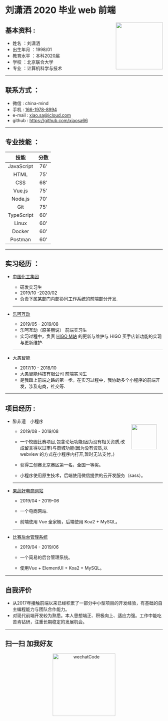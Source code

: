 <h1>刘潇洒 2020 毕业 web 前端</h1>

<div style="float:right">
    <img src="https://imgs-1258006205.cos.ap-beijing.myqcloud.com/IMG_7681.JPG" width="150" style="margin-top:2px">
</div>

## 基本资料 : 

 - 姓名    ：刘潇洒
 - 出生年月 ：1998/01
 - 教育水平 ：本科2020届
 - 学校    ：北京联合大学
 - 专业    ：计算机科学与技术

---
## 联系方式 ：

 - 微信   : china-mind  
 - 手机    : [166-1978-8994](tel:166-1978-8994)  
 - e-mail : [xiao.sa@icloud.com](mailto:xiao.sa@icloud.com)  
 - github : https://github.com/xiaosa66

---
## 专业技能 ：

| 技能        | 分数     |
| :--------:   | :--------:  |
| JavaScript |    76'  |
| HTML       |    75'  |
| CSS        |    68'  |
| Vue.js     |    75'  |
| Node.js    |    70'  |
| Git        |    75'  |
| TypeScript |    60'  |
| Linux      |    60'  |
| Docker     |    60'  |
| Postman     |    60'  |
---


## 实习经历 ：


 - [中国化工集团](https://cncic.cn/index.html)  
     - 研发实习生 
     - 2019/10 -2020/02 
    - 负责下属某部门内部协同工作系统的前端部分开发.
  
    ---

 -  [乐呵互动](https://m.lehe.com) 
    -  2019/05 - 2019/08 
    - 乐呵互动（原美丽说） 前端实习生
    - 实习过程中，负责 [HIGO M站](https://m.lehe.com) 的更新与维护与 HIGO 买手店新功能的实现与更新维护.

    ---
 
 - [大愚智能](https://www.dayukeji.xin)
     -  2017/10 - 2018/10 
    - 大愚智能科技有限公司 前端实习生 
    - 是我踏上前端之路的第一步。在实习过程中，我协助多个小程序的前端开发，涉及电商，社交等.

---
## 项目经历 :

<div style="float:right">
    <img src="https://zuifeiyi-1258006205.cos.ap-beijing.myqcloud.com/IMG_5918.JPG" width="80" style='margin:20px'>
</div>

 - 醉非遗　小程序 
   - 2019/08 - 2019/08
   -  一个校园比赛项目,包含论坛功能(因为没有相关资质,改成留言得以过审)与商城功能(因为没有资质,以 webview 的方式在小程序内打开,暂时无法支付。)

   - 获得三创赛北京赛区第一名，全国一等奖。
   - 小程序使用原生技术，后端使用微信提供的云开发服务（sass）。
        
         
          
            

    ------

 - [果蔬好电商网站](https://github.com/xiaosa66/guoshuhao)
   - 2019/04 - 2019-06
  
   - 一个电商网站.
   - 前端使用 Vue 全家桶，后端使用 Koa2 + MySQL。
   ---

 - [比赛后台管理系统](https://github.com/xiaosa66/compManage)

   - 2019/04 - 2019/06

   -   一个简易的后台管理系统。
  
   -    使用Vue + ElementUI + Koa2 + MySQL。

--- 
## 自我评价
    
 - 从2017年接触前端以来已经积累了一部分中小型项目的开发经验，有基础的自主编程能力与团队合作能力。  
 - 对现代前端开发较为熟悉。本人思想端正、积极向上、适应力强。工作中能吃苦肯钻研，注重长期稳定的发展机会。

---

## 扫一扫 加我好友

<p align="center">
  <img alt="wechatCode" src="https://imgs-1258006205.cos.ap-beijing.myqcloud.com/IMG_7683.JPG" width="200rem" max-width="100%">
</p>
